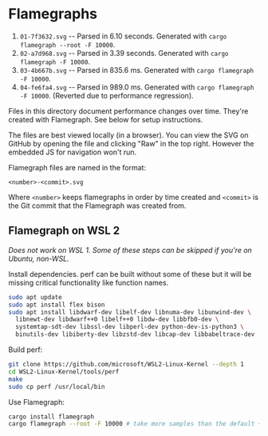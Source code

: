 # Flamegraphs

1. `01-7f3632.svg` -- Parsed in 6.10 seconds. Generated with `cargo flamegraph --root -F 10000`.
2. `02-a7d968.svg` -- Parsed in 3.39 seconds. Generated with `cargo flamegraph -F 10000`.
3. `03-4b667b.svg` -- Parsed in 835.6 ms. Generated with `cargo flamegraph -F 10000`.
4. `04-fe6fa4.svg` -- Parsed in 989.0 ms. Generated with `cargo flamegraph -F 10000`. (Reverted due to performance regression).

Files in this directory document performance changes over time. They're created with Flamegraph. See below for setup instructions.

The files are best viewed locally (in a browser). You can view the SVG on GitHub by opening the file and clicking "Raw" in the top right. However the embedded JS for navigation won't run.

Flamegraph files are named in the format:

```
<number>-<commit>.svg
```

Where `<number>` keeps flamegraphs in order by time created and `<commit>` is the Git commit that the Flamegraph was created from.

## Flamegraph on WSL 2

_Does not work on WSL 1. Some of these steps can be skipped if you're on Ubuntu, non-WSL._

Install dependencies. perf can be built without some of these but it will be missing critical functionality like function names.

```sh
sudo apt update
sudo apt install flex bison
sudo apt install libdwarf-dev libelf-dev libnuma-dev libunwind-dev \
  libnewt-dev libdwarf++0 libelf++0 libdw-dev libbfb0-dev \
  systemtap-sdt-dev libssl-dev libperl-dev python-dev-is-python3 \
  binutils-dev libiberty-dev libzstd-dev libcap-dev libbabeltrace-dev
```

Build perf:

```sh
git clone https://github.com/microsoft/WSL2-Linux-Kernel --depth 1
cd WSL2-Linux-Kernel/tools/perf
make
sudo cp perf /usr/local/bin
```

Use Flamegraph:

```sh
cargo install flamegraph
cargo flamegraph --root -F 10000 # take more samples than the default ~1000
```
